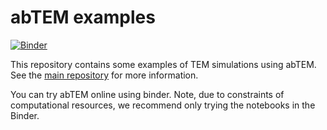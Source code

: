 # abTEM examples
[![Binder](https://mybinder.org/badge_logo.svg)](https://mybinder.org/v2/gh/jacobjma/abTEM-examples/master)

This repository contains some examples of TEM simulations using abTEM. See the [main repository](https://github.com/jacobjma/abTEM) for more information.

You can try abTEM online using binder. Note, due to constraints of computational resources, we recommend only trying the notebooks in the Binder.


